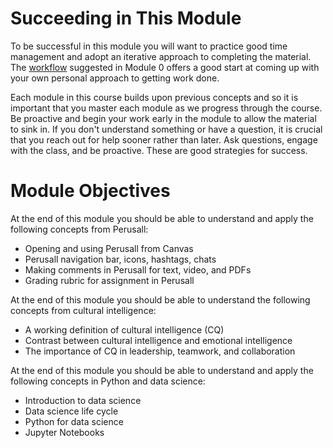 # Succeeding in This Module

To be successful in this module you will want to practice good time management
and adopt an iterative approach to completing the material. The
[workflow](../m0/structure.md) suggested in Module 0 offers a good start at
coming up with your own personal approach to getting work done. 

Each module in this course builds upon previous concepts and so it is important
that you master each module as we progress through the course.  Be proactive and
begin your work early in the module to allow the material to sink in. If you
don't understand something or have a question, it is crucial that you reach out
for help sooner rather than later. Ask questions, engage with the class, and be
proactive. These are good strategies for success.

# Module Objectives

At the end of this module you should be able to understand and apply the
following concepts from Perusall:

- Opening and using Perusall from Canvas
- Perusall navigation bar, icons, hashtags, chats
- Making comments in Perusall for text, video, and PDFs
- Grading rubric for assignment in Perusall 

At the end of this module you should be able to understand the following
concepts from cultural intelligence:

- A working definition of cultural intelligence (CQ)
- Contrast between cultural intelligence and emotional intelligence 
- The importance of CQ in leadership, teamwork, and collaboration

At the end of this module you should be able to understand and apply the
following concepts in Python and data science:

- Introduction to data science 
- Data science life cycle 
- Python for data science 
- Jupyter Notebooks

